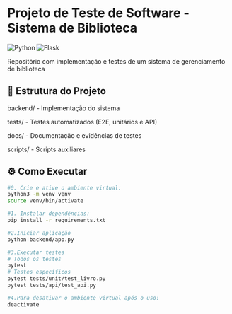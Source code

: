 # Projeto de Teste de Software - Sistema de Biblioteca

![Python](https://img.shields.io/badge/Python-3.10%2B-blue)
![Flask](https://img.shields.io/badge/Flask-2.2.3-green)

Repositório com implementação e testes de um sistema de gerenciamento de biblioteca

## 📂 Estrutura do Projeto
backend/ - Implementação do sistema

tests/ - Testes automatizados (E2E, unitários e API)

docs/ - Documentação e evidências de testes

scripts/ - Scripts auxiliares

## ⚙️ Como Executar
```bash
#0. Crie e ative o ambiente virtual:
python3 -m venv venv
source venv/bin/activate

#1. Instalar dependências:
pip install -r requirements.txt

#2.Iniciar aplicação
python backend/app.py

#3.Executar testes
# Todos os testes
pytest
# Testes específicos
pytest tests/unit/test_livro.py
pytest tests/api/test_api.py

#4.Para desativar o ambiente virtual após o uso:
deactivate
